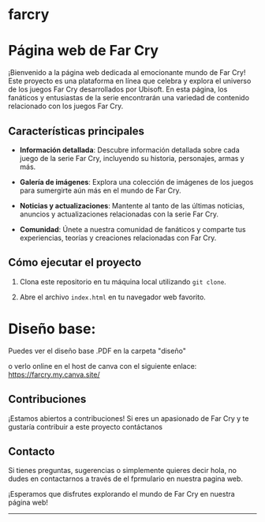 # farcry

# Página web de Far Cry

¡Bienvenido a la página web dedicada al emocionante mundo de Far Cry! Este proyecto es una plataforma en línea que celebra y explora el universo de los juegos Far Cry desarrollados por Ubisoft. En esta página, los fanáticos y entusiastas de la serie encontrarán una variedad de contenido relacionado con los juegos Far Cry.

## Características principales

- **Información detallada**: Descubre información detallada sobre cada juego de la serie Far Cry, incluyendo su historia, personajes, armas y más.

- **Galería de imágenes**: Explora una colección de imágenes de los juegos para sumergirte aún más en el mundo de Far Cry.

- **Noticias y actualizaciones**: Mantente al tanto de las últimas noticias, anuncios y actualizaciones relacionadas con la serie Far Cry.

- **Comunidad**: Únete a nuestra comunidad de fanáticos y comparte tus experiencias, teorías y creaciones relacionadas con Far Cry.

## Cómo ejecutar el proyecto

1. Clona este repositorio en tu máquina local utilizando `git clone`.

2. Abre el archivo `index.html` en tu navegador web favorito.


# Diseño base:

Puedes ver el diseño base .PDF en la carpeta "diseño" 

o verlo online en el host de canva con el siguiente enlace: https://farcry.my.canva.site/

## Contribuciones

¡Estamos abiertos a contribuciones! Si eres un apasionado de Far Cry y te gustaría contribuir a este proyecto contáctanos

## Contacto

Si tienes preguntas, sugerencias o simplemente quieres decir hola, no dudes en contactarnos a través de el fprmulario en nuestra pagina web.




¡Esperamos que disfrutes explorando el mundo de Far Cry en nuestra página web!







---


